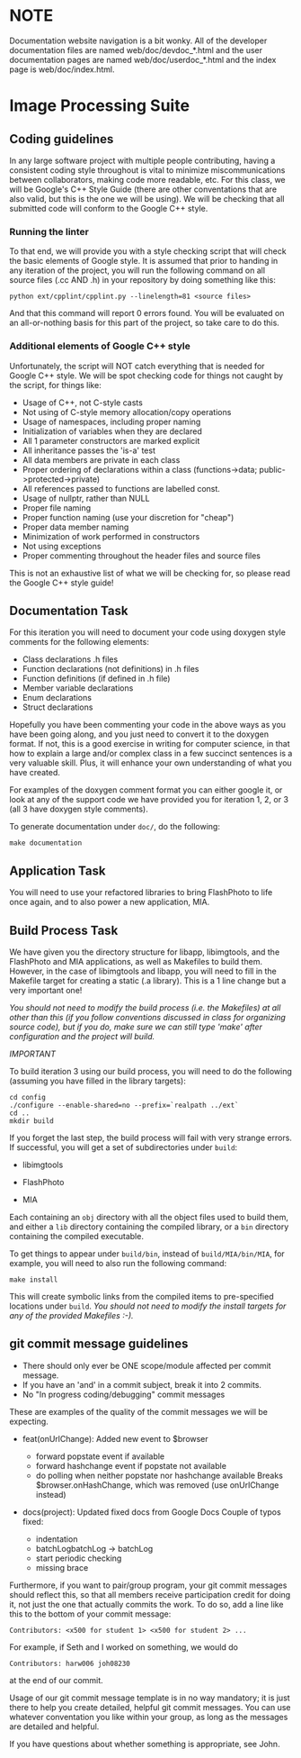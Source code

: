 # NOTE
Documentation website navigation is a bit wonky. All of the developer documentation files are named web/doc/devdoc_\*.html and the user documentation pages are named web/doc/userdoc_\*.html and the index page is web/doc/index.html.

# Image Processing Suite

## Coding guidelines
In any large software project with multiple people contributing, having a
consistent coding style throughout is vital to minimize miscommunications
between collaborators, making code more readable, etc. For this class, we will
be Google's C++ Style Guide (there are other conventations that are also valid,
but this is the one we will be using). We will be checking that all submitted
code will conform to the Google C++ style.

### Running the linter
To that end, we will provide you with a style checking script that will check
the basic elements of Google style. It is assumed that prior to handing in any
iteration of the project, you will run the following command on all source files
(.cc AND .h) in your repository by doing something like this:

    python ext/cpplint/cpplint.py --linelength=81 <source files>

And that this command will report 0 errors found. You will be evaluated on an
all-or-nothing basis for this part of the project, so take care to do this.

### Additional elements of Google C++ style
Unfortunately, the script will NOT catch everything that is needed for Google
C++ style. We will be spot checking code for things not caught by the script,
for things like:
 - Usage of C++, not C-style casts
 - Not using of C-style memory allocation/copy operations
 - Usage of namespaces, including proper naming
 - Initialization of variables when they are declared
 - All 1 parameter constructors are marked explicit
 - All inheritance passes the 'is-a' test
 - All data members are private in each class
 - Proper ordering of declarations within a class (functions->data;
   public->protected->private)
 - All references passed to functions are labelled const.
 - Usage of nullptr, rather than NULL
 - Proper file naming
 - Proper function naming (use your discretion for "cheap")
 - Proper data member naming
 - Minimization of work performed in constructors
 - Not using exceptions
 - Proper commenting throughout the header files and source files

This is not an exhaustive list of what we will be checking for, so please read
the Google C++ style guide!

## Documentation Task
For this iteration you will need to document your code using doxygen style
comments for the following elements:

- Class declarations .h files
- Function declarations (not definitions) in .h files
- Function definitions (if defined in .h file)
- Member variable declarations
- Enum declarations
- Struct declarations

Hopefully you have been commenting your code in the above ways as you have been
going along, and you just need to convert it to the doxygen format. If not, this
is a good exercise in writing for computer science, in that how to explain a
large and/or complex class in a few succinct sentences is a very valuable
skill. Plus, it will enhance your own understanding of what you have created.

For examples of the doxygen comment format you can either google it, or look at
any of the support code we have provided you for iteration 1, 2, or 3 (all 3
have doxygen style comments).

To generate documentation under `doc/`, do the following:

    make documentation

## Application Task

You will need to use your refactored libraries to bring FlashPhoto to life once
again, and to also power a new application, MIA.

## Build Process Task
We have given you the directory structure for libapp, libimgtools, and the
FlashPhoto and MIA applications, as well as Makefiles to build them. However, in
the case of libimgtools and libapp, you will need to fill in the Makefile target
for creating a static (.a library). This is a 1 line change but a very important
one!

*You should not need to modify the build process (i.e. the Makefiles) at all
other than this (if you follow conventions discussed in class for organizing
source code), but if you do, make sure we can still type 'make' after
configuration and the project will build.*

*IMPORTANT*

To build iteration 3 using our build process, you will need to do the following
(assuming you have filled in the library targets):

    cd config
    ./configure --enable-shared=no --prefix=`realpath ../ext`
    cd ..
    mkdir build

If you forget the last step, the build process will fail with very strange
errors. If successful, you will get a set of subdirectories under `build`:

- libimgtools

- FlashPhoto

- MIA

Each containing an `obj` directory with all the object files used to build them,
and either a `lib` directory containing the compiled library, or a `bin`
directory containing the compiled executable.

To get things to appear under `build/bin`, instead of
`build/MIA/bin/MIA`, for example, you will need to also run the following
command:

    make install

This will create symbolic links from the compiled items to pre-specified
locations under `build`. *You should not need to modify the install targets for
any of the provided Makefiles :-).*

## git commit message guidelines
- There should only ever be ONE scope/module affected per commit message.
- If you have an 'and' in a commit subject, break it into 2 commits.
- No "In progress coding/debugging" commit messages

These are examples of the quality of the commit messages we will be expecting.

* feat(onUrlChange): Added new event to $browser
  - forward popstate event if available
  - forward hashchange event if popstate not available
  - do polling when neither popstate nor hashchange available
  Breaks $browser.onHashChange, which was removed (use onUrlChange instead)

* docs(project): Updated fixed docs from Google Docs
  Couple of typos fixed:
  - indentation
  - batchLogbatchLog -> batchLog
  - start periodic checking
  - missing brace


Furthermore, if you want to pair/group program, your git commit messages should
reflect this, so that all members receive participation credit for doing it, not
just the one that actually commits the work. To do so, add a line like this to
the bottom of your commit message:

    Contributors: <x500 for student 1> <x500 for student 2> ...

For example, if Seth and I worked on something, we would do

    Contributors: harw006 joh08230

at the end of our commit.

Usage of our git commit message template is in no way mandatory; it is just
there to help you create detailed, helpful git commit messages. You can use
whatever conventation you like within your group, as long as the messages are
detailed and helpful.


If you have questions about whether something is appropriate, see John.
